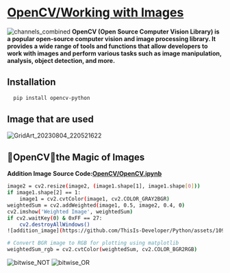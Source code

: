 # [OpenCV/Working with Images](https://opencv.org/)
![channels_combined](https://github.com/ThisIs-Developer/Python/assets/109382325/55990dd2-407e-446b-93b6-8ac41d848d9f)
**OpenCV (Open Source Computer Vision Library) is a popular open-source computer vision and image processing library. It provides a wide range of tools and functions that allow developers to work with images and perform various tasks such as image manipulation, analysis, object detection, and more.**
## Installation
```bash
  pip install opencv-python
```
## Image that are used
![GridArt_20230804_220521622](https://github.com/ThisIs-Developer/Python/assets/109382325/c3888daa-f8e1-4f5f-ab05-8f2558848046)
## 🌟OpenCV🎨the Magic of Images
**Addition Image** 
**Source Code:[OpenCV/OpenCV.ipynb](https://github.com/ThisIs-Developer/Python/blob/main/OpenCV/Working%20with%20Images/OpenCV.ipynb)**
```bash
image2 = cv2.resize(image2, (image1.shape[1], image1.shape[0]))
if image1.shape[2] == 1:
    image1 = cv2.cvtColor(image1, cv2.COLOR_GRAY2BGR)
weightedSum = cv2.addWeighted(image1, 0.5, image2, 0.4, 0)
cv2.imshow('Weighted Image', weightedSum)
if cv2.waitKey(0) & 0xFF == 27:
    cv2.destroyAllWindows()
![addition_image](https://github.com/ThisIs-Developer/Python/assets/109382325/a426f3ca-d1a7-4a46-863b-f899ecb263a6)

# Convert BGR image to RGB for plotting using matplotlib
weightedSum_rgb = cv2.cvtColor(weightedSum, cv2.COLOR_BGR2RGB)
```
![bitwise_NOT](https://github.com/ThisIs-Developer/Python/assets/109382325/84ec9507-f3e0-4910-81e3-60ce55be17aa)
![bitwise_OR](https://github.com/ThisIs-Developer/Python/assets/109382325/c7b174db-2bac-48a1-b279-88319c6b1584)

